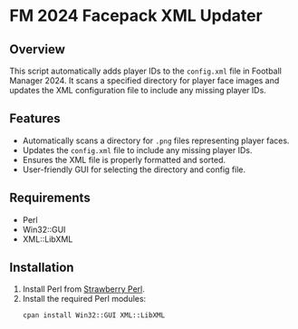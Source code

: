 # FM 2024 Facepack XML Updater

## Overview
This script automatically adds player IDs to the `config.xml` file in Football Manager 2024. It scans a specified directory for player face images and updates the XML configuration file to include any missing player IDs.

## Features
- Automatically scans a directory for `.png` files representing player faces.
- Updates the `config.xml` file to include any missing player IDs.
- Ensures the XML file is properly formatted and sorted.
- User-friendly GUI for selecting the directory and config file.

## Requirements
- Perl
- Win32::GUI
- XML::LibXML

## Installation
1. Install Perl from [Strawberry Perl](http://strawberryperl.com/).
2. Install the required Perl modules:
   ```sh
   cpan install Win32::GUI XML::LibXML
